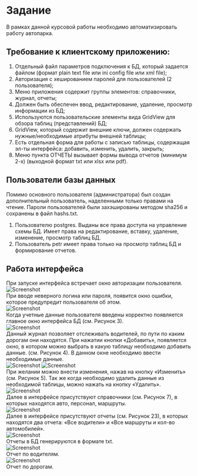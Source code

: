 # Задание 
В рамках данной курсовой работы необходимо автоматизировать работу автопарка. 

## Требование к клиентскому приложению:
1) Отдельный файл параметров подключения к БД, который задается файлом (формат plain text file или ini config file или xml file);
2) Авторизация с хешированием паролей для пользователей (2 пользователя);
3) Меню приложения содержит группы элементов: справочники, журнал, отчеты;
4) Должен быть обеспечен ввод, редактирование, удаление, просмотр информации из БД;
5) Используются пользовательские элементы вида GridView для обзора таблиц (представлений) БД;
6) GridView, который содержит внешние ключи, должен содержать нужные/необходимые атрибуты внешней таблицы;
7) Есть отдельная форма для работы с записью таблицы, содержащая эл-ты интерфейса: добавить, изменить, удалить, закрыть;
8) Меню пункта ОТЧЕТЫ вызывает формы вывода отчетов (минимум 2-х) (выходной формат txt или xlsx или pdf).

## Пользователи базы данных

Помимо основного пользователя (администратора) был создан дополнительный пользователь, наделенными только правами на чтение. Пароли пользователей были захэшированы методом sha256 и сохранены в файл hashs.txt. 
1) Пользователю postgres. Выданы все права доступа на управление схемы БД. Имеет права на редактирование, вставку, удаление, изменение, просмотр таблиц БД.  
2) Пользователь petr имеет права только на просмотр таблиц БД и формирование отчетов.


## Работа интерфейса
При запуске интерфейса встречает окно авторизации пользователя.<br/>
![Screenshot](https://github.com/A192747/DB_Kurs/blob/main/images/image1.png)
<br/>
При вводе неверного логина или пароля, появится окно ошибки, которое предупредит пользователя об этом.
<br/>
![Screenshot](https://github.com/A192747/DB_Kurs/blob/main/images/image2.png)
<br/>
Когда учетные данные пользователя введены корректно появляется главное окно интерфейса БД (см. Рисунок 3).
<br/>
![Screenshot](https://github.com/A192747/DB_Kurs/blob/main/images/image3.png)
<br/>
Данный журнал позволяет отслеживать водителей, по пути по каким дорогам они находятся. При нажатии кнопки «Добавить», появляется окно, в котором можно выбрать в какую таблицу необходимо добавить данные. (см. Рисунок 4). В данном окне необходимо ввести необходимые данные.
<br/>
![Screenshot](https://github.com/A192747/DB_Kurs/blob/main/images/image4.png)
![Screenshot](https://github.com/A192747/DB_Kurs/blob/main/images/image5.png)
<br/>
При желании можно внести изменения, нажав на кнопку «Изменить» (см. Рисунок 5). Так же когда необходимо удалить данные из необходимой таблицы, можно нажать на кнопку «Удалить».
<br/>
![Screenshot](https://github.com/A192747/DB_Kurs/blob/main/images/image6.png)
<br/>
Далее в интерфейсе присутствуют справочники (см. Рисунок 7), в которых находятся авто, персонал, маршруты.
<br/>
![Screenshot](https://github.com/A192747/DB_Kurs/blob/main/images/image7.png)
<br/>
Далее в интерфейсе присутствуют отчеты (см. Рисунок 23), в которых находятся два отчета: «Все водители» и «Все маршруты и кол-во автомобилей».
<br/>
![Screenshot](https://github.com/A192747/DB_Kurs/blob/main/images/image8.png)
<br/>
Отчеты в БД генерируются в формате txt.
<br/>
![Screenshot](https://github.com/A192747/DB_Kurs/blob/main/images/image9.png)
<br/>
Отчет по водителям.
<br/>
![Screenshot](https://github.com/A192747/DB_Kurs/blob/main/images/image10.png)
<br/>
Отчет по дорогам.
<br/>
